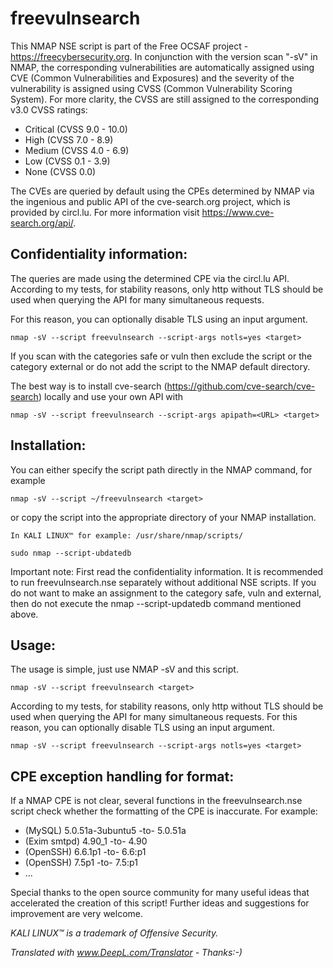 # freevulnsearch

This NMAP NSE script is part of the Free OCSAF project - https://freecybersecurity.org. In conjunction with the version scan "-sV" in NMAP, the corresponding vulnerabilities are automatically assigned using CVE (Common Vulnerabilities and Exposures) and the severity of the vulnerability is assigned using CVSS (Common Vulnerability Scoring System). For more clarity, the CVSS are still assigned to the corresponding v3.0 CVSS ratings:

* Critical (CVSS 9.0 - 10.0)
* High (CVSS 7.0 - 8.9)
* Medium (CVSS 4.0 - 6.9)
* Low (CVSS 0.1 - 3.9)
* None (CVSS 0.0)

The CVEs are queried by default using the CPEs determined by NMAP via the ingenious and public API of the cve-search.org project, which is provided by circl.lu. For more information visit https://www.cve-search.org/api/.

## Confidentiality information:

The queries are made using the determined CPE via the circl.lu API. According to my tests, for stability reasons, only http without TLS should be used when querying the API for many simultaneous requests.

For this reason, you can optionally disable TLS using an input argument.

    nmap -sV --script freevulnsearch --script-args notls=yes <target>

If you scan with the categories safe or vuln then exclude the script or the category external or do not add the script to the NMAP default directory.

The best way is to install cve-search (https://github.com/cve-search/cve-search) locally and use your own API with

    nmap -sV --script freevulnsearch --script-args apipath=<URL> <target>

## Installation:

You can either specify the script path directly in the NMAP command, for example

    nmap -sV --script ~/freevulnsearch <target>

or copy the script into the appropriate directory of your NMAP installation.

    In KALI LINUX™ for example: /usr/share/nmap/scripts/

    sudo nmap --script-ubdatedb

Important note: First read the confidentiality information. It is recommended to run freevulnsearch.nse separately without additional NSE scripts. If you do not want to make an assignment to the category safe, vuln and external, then do not execute the nmap --script-updatedb command mentioned above.

## Usage:

The usage is simple, just use NMAP -sV and this script.

    nmap -sV --script freevulnsearch <target>
    
According to my tests, for stability reasons, only http without TLS should be used when querying the API for many simultaneous requests. For this reason, you can optionally disable TLS using an input argument.

    nmap -sV --script freevulnsearch --script-args notls=yes <target>

## CPE exception handling for format:

If a NMAP CPE is not clear, several functions in the freevulnsearch.nse script check whether the formatting of the CPE is inaccurate. For example:

* (MySQL) 5.0.51a-3ubuntu5 -to- 5.0.51a
* (Exim smtpd) 4.90_1  -to-  4.90
* (OpenSSH) 6.6.1p1  -to-  6.6:p1
* (OpenSSH) 7.5p1  -to-  7.5:p1
* ...

Special thanks to the open source community for many useful ideas that accelerated the creation of this script!
Further ideas and suggestions for improvement are very welcome.

*KALI LINUX™ is a trademark of Offensive Security.*

*Translated with www.DeepL.com/Translator - Thanks:-)*
